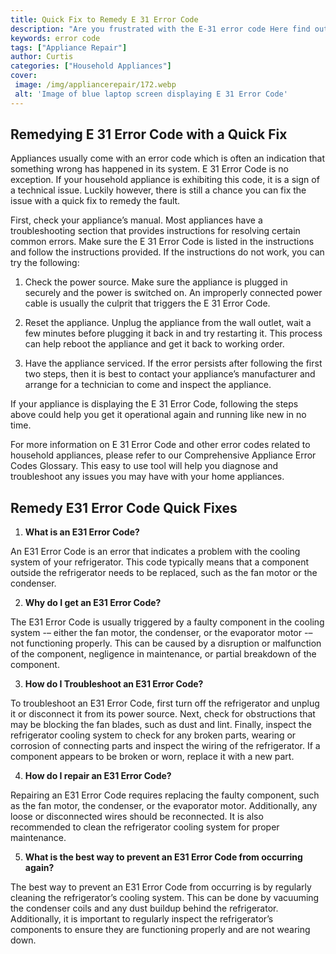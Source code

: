 ```yaml
---
title: Quick Fix to Remedy E 31 Error Code
description: "Are you frustrated with the E-31 error code Here find out how you can quickly diagnose and fix this issue without a lot of technical expertise"
keywords: error code
tags: ["Appliance Repair"]
author: Curtis
categories: ["Household Appliances"]
cover: 
 image: /img/appliancerepair/172.webp
 alt: 'Image of blue laptop screen displaying E 31 Error Code'
---
```

## Remedying E 31 Error Code with a Quick Fix

Appliances usually come with an error code which is often an indication that something wrong has happened in its system. E 31 Error Code is no exception. If your household appliance is exhibiting this code, it is a sign of a technical issue. Luckily however, there is still a chance you can fix the issue with a quick fix to remedy the fault. 

First, check your appliance’s manual. Most appliances have a troubleshooting section that provides instructions for resolving certain common errors. Make sure the E 31 Error Code is listed in the instructions and follow the instructions provided. If the instructions do not work, you can try the following:

1. Check the power source. Make sure the appliance is plugged in securely and the power is switched on. An improperly connected power cable is usually the culprit that triggers the E 31 Error Code.

2. Reset the appliance. Unplug the appliance from the wall outlet, wait a few minutes before plugging it back in and try restarting it. This process can help reboot the appliance and get it back to working order.

3. Have the appliance serviced. If the error persists after following the first two steps, then it is best to contact your appliance’s manufacturer and arrange for a technician to come and inspect the appliance.

If your appliance is displaying the E 31 Error Code, following the steps above could help you get it operational again and running like new in no time. 

For more information on E 31 Error Code and other error codes related to household appliances, please refer to our Comprehensive Appliance Error Codes Glossary. This easy to use tool will help you diagnose and troubleshoot any issues you may have with your home appliances.
## Remedy E31 Error Code Quick Fixes

1. **What is an E31 Error Code?**

An E31 Error Code is an error that indicates a problem with the cooling system of your refrigerator. This code typically means that a component outside the refrigerator needs to be replaced, such as the fan motor or the condenser. 

2. **Why do I get an E31 Error Code?**

The E31 Error Code is usually triggered by a faulty component in the cooling system -– either the fan motor, the condenser, or the evaporator motor -– not functioning properly. This can be caused by a disruption or malfunction of the component, negligence in maintenance, or partial breakdown of the component. 

3. **How do I Troubleshoot an E31 Error Code?**

To troubleshoot an E31 Error Code, first turn off the refrigerator and unplug it or disconnect it from its power source. Next, check for obstructions that may be blocking the fan blades, such as dust and lint. Finally, inspect the refrigerator cooling system to check for any broken parts, wearing or corrosion of connecting parts and inspect the wiring of the refrigerator. If a component appears to be broken or worn, replace it with a new part. 

4. **How do I repair an E31 Error Code?**

Repairing an E31 Error Code requires replacing the faulty component, such as the fan motor, the condenser, or the evaporator motor. Additionally, any loose or disconnected wires should be reconnected. It is also recommended to clean the refrigerator cooling system for proper maintenance.

5. **What is the best way to prevent an E31 Error Code from occurring again?**

The best way to prevent an E31 Error Code from occurring is by regularly cleaning the refrigerator’s cooling system. This can be done by vacuuming the condenser coils and any dust buildup behind the refrigerator. Additionally, it is important to regularly inspect the refrigerator’s components to ensure they are functioning properly and are not wearing down.
